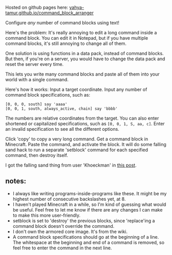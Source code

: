 Hosted on github pages here: [yahya-tamur.github.io/command_block_arranger]()

Configure *any* number of command blocks using text!

Here's the problem: It's really annoying to edit a long command inside a
command block. You can edit it in Notepad, but if you have multiple command
blocks, it's still annoying to change all of them.

One solution is using functions in a data pack, instead of command blocks.
But then, if you're on a server, you would have to change the data pack and
reset the server every time.

This lets you write many command blocks and paste all of them into your world
with a single command.

Here's how it works:
Input a target coordinate. Input any number of command block specifications,
such as:
```
[0, 0, 0, south] say 'aaaa'
[0, 0, 1, south, always_active, chain] say 'bbbb'
```
The numbers are relative coordinates from the target. You can also enter
shortened or capitalized specifications, such as `[0, 0, 1, S, aa, c]`. Enter
an invalid specification to see all the different options.


Click 'copy' to copy a very long command. Get a command block in
Minecraft. Paste the command, and activate the block. It will do some falling
sand hack to run a separate 'setblock' command for each specified command, 
then destroy itself.

I got the falling sand thing from user 'Khoeckman' in
[this post](https://www.minecraftforum.net/forums/minecraft-java-edition/redstone-discussion-and/commands-command-blocks-and/2980388-1-14-1-17-multiple-commands-in-one-command-block).


notes:
------
* I always like writing programs-inside-programs like these. It might be my
highest number of consecutive backslashes yet, at 8.
* I haven't played Minecraft in a while, so I'm kind of guessing what would be
useful. Feel free to let me know if there are any changes I can make to make
this more user-friendly.
* setblock is set to 'destroy' the previous blocks, since 'replace'ing a
command block doesn't override the command.
* I don't own the armored core image. It's from the wiki.
* A command block specifications should go at the beginning of a line. The
whitespace at the beginning and end of a command is removed, so feel free to
enter the command in the next line.
